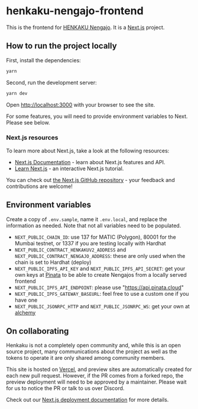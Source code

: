 # henkaku-nengajo-frontend

This is the frontend for [HENKAKU Nengajo](https://nengajo.henkaku.org/). It is a [Next.js](https://nextjs.org/) project.

## How to run the project locally

First, install the dependencies:

```bash
yarn
```

Second, run the development server:

```bash
yarn dev
```

Open [http://localhost:3000](http://localhost:3000) with your browser to see the site.

For some features, you will need to provide environment variables to Next. Please see below.

### Next.js resources

To learn more about Next.js, take a look at the following resources:

- [Next.js Documentation](https://nextjs.org/docs) - learn about Next.js features and API.
- [Learn Next.js](https://nextjs.org/learn) - an interactive Next.js tutorial.

You can check out [the Next.js GitHub repository](https://github.com/vercel/next.js/) - your feedback and contributions are welcome!

## Environment variables

Create a copy of `.env.sample`, name it `.env.local`, and replace the information as needed. Note that not all variables need to be populated.

- `NEXT_PUBLIC_CHAIN_ID`: use 137 for MATIC (Polygon), 80001 for the Mumbai testnet, or 1337 if you are testing locally with Hardhat
- `NEXT_PUBLIC_CONTRACT_HENKAKUV2_ADDRESS` and `NEXT_PUBLIC_CONTRACT_NENGAJO_ADDRESS`: these are only used when the chain is set to Hardhat (deploy)
- `NEXT_PUBLIC_IPFS_API_KEY` and `NEXT_PUBLIC_IPFS_API_SECRET`: get your own keys at [Pinata](https://app.pinata.cloud/) to be able to create Nengajos from a locally served frontend
- `NEXT_PUBLIC_IPFS_API_ENDPOINT`: please use "https://api.pinata.cloud"
- `NEXT_PUBLIC_IPFS_GATEWAY_BASEURL`: feel free to use a custom one if you have one
- `NEXT_PUBLIC_JSONRPC_HTTP` and `NEXT_PUBLIC_JSONRPC_WS`: get your own at [alchemy](https://www.alchemy.com/)

## On collaborating

Henkaku is not a completely open community and, while this is an open source project, many communications about the project as well as the tokens to operate it are only shared among community members.

This site is hosted on [Vercel](https://vercel.com/), and preview sites are automatically created for each new pull request. However, if the PR comes from a forked repo, the preview deployment will need to be approved by a maintainer. Please wait for us to notice the PR or talk to us over Discord.

Check out our [Next.js deployment documentation](https://nextjs.org/docs/deployment) for more details.
